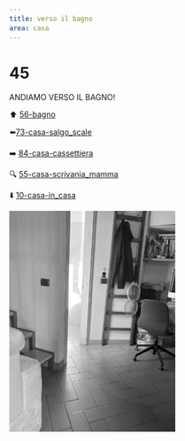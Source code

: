 ```yaml
---
title: verso il bagno
area: casa
---
```

# 45
ANDIAMO VERSO IL BAGNO!

⬆️ [56-bagno](56-bagno.md)

⬅️[73-casa-salgo_scale](73-casa-salgo_scale.md)

➡️ [84-casa-cassettiera](84-casa-cassettiera.md)

🔍 [55-casa-scrivania_mamma](55-casa-scrivania_mamma.md)

⬇️ [10-casa-in_casa](10-casa-in_casa.md)

![foto_53](_assets/preview/foto_53.jpg)